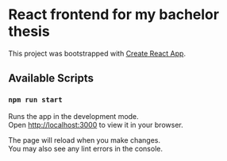 # React frontend for my bachelor thesis

This project was bootstrapped with [Create React App](https://github.com/facebook/create-react-app).

## Available Scripts

### `npm run start`

Runs the app in the development mode.\
Open [http://localhost:3000](http://localhost:3000) to view it in your browser.

The page will reload when you make changes.\
You may also see any lint errors in the console.
